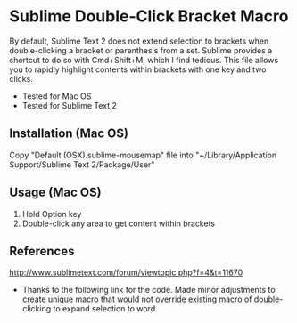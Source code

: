 Sublime Double-Click Bracket Macro
==================================

By default, Sublime Text 2 does not extend selection to brackets when double-clicking a bracket or parenthesis from a set. Sublime provides a shortcut to do so with Cmd+Shift+M, which I find tedious. This file allows you to rapidly highlight contents within brackets with one key and two clicks.

- Tested for Mac OS
- Tested for Sublime Text 2

Installation (Mac OS)
---------------------

Copy "Default (OSX).sublime-mousemap" file into "~/Library/Application Support/Sublime Text 2/Package/User"

Usage (Mac OS)
-----

1. Hold Option key
2. Double-click any area to get content within brackets

References
----------
http://www.sublimetext.com/forum/viewtopic.php?f=4&t=11670
- Thanks to the following link for the code. Made minor adjustments to create unique macro that would not override existing macro of double-clicking to expand selection to word.
